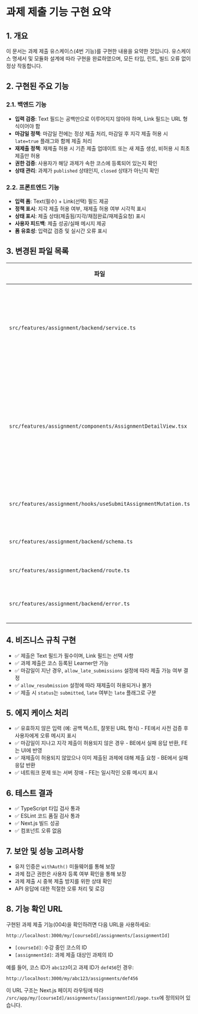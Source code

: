 # 과제 제출 기능 구현 요약

## 1. 개요

이 문서는 과제 제출 유스케이스(4번 기능)를 구현한 내용을 요약한 것입니다. 유스케이스 명세서 및 모듈화 설계에 따라 구현을 완료하였으며, 모든 타입, 린트, 빌드 오류 없이 정상 작동합니다.

## 2. 구현된 주요 기능

### 2.1. 백엔드 기능
- **입력 검증**: Text 필드는 공백만으로 이루어지지 않아야 하며, Link 필드는 URL 형식이어야 함
- **마감일 정책**: 마감일 전에는 정상 제출 처리, 마감일 후 지각 제출 허용 시 `late=true` 플래그와 함께 제출 처리
- **재제출 정책**: 재제출 허용 시 기존 제출 업데이트 또는 새 제출 생성, 비허용 시 최초 제출만 허용
- **권한 검증**: 사용자가 해당 과제가 속한 코스에 등록되어 있는지 확인
- **상태 관리**: 과제가 `published` 상태인지, `closed` 상태가 아닌지 확인

### 2.2. 프론트엔드 기능
- **입력 폼**: Text(필수) + Link(선택) 필드 제공
- **정책 표시**: 지각 제출 허용 여부, 재제출 허용 여부 시각적 표시
- **상태 표시**: 제출 상태(제출됨/지각/채점완료/재제출요청) 표시
- **사용자 피드백**: 제출 성공/실패 메시지 제공
- **폼 유효성**: 입력값 검증 및 실시간 오류 표시

## 3. 변경된 파일 목록

| 파일 | 변경 내용 |
|------|-----------|
| `src/features/assignment/backend/service.ts` | 마감일 정책에 따라 `is_late` 플래그 설정 로직 추가, 제출 상태 설정 명확화 |
| `src/features/assignment/components/AssignmentDetailView.tsx` | URL 유효성 검사, 입력 필드 검증, 사용자 오류 메시지 표시, 제출 성공/실패 피드백 추가 |
| `src/features/assignment/hooks/useSubmitAssignmentMutation.ts` | API 에러 메시지 추출 기능 추가 |
| `src/features/assignment/backend/schema.ts` | 기존 스키마 변경 없음 |
| `src/features/assignment/backend/route.ts` | 기존 라우트 변경 없음 |
| `src/features/assignment/backend/error.ts` | 기존 에러 정의 변경 없음 |

## 4. 비즈니스 규칙 구현

- ✅ 제출은 Text 필드가 필수이며, Link 필드는 선택 사항
- ✅ 과제 제출은 코스 등록된 Learner만 가능
- ✅ 마감일이 지난 경우, `allow_late_submissions` 설정에 따라 제출 가능 여부 결정
- ✅ `allow_resubmission` 설정에 따라 재제출이 허용되거나 불가
- ✅ 제출 시 `status`는 `submitted`, `late` 여부는 `late` 플래그로 구분

## 5. 에지 케이스 처리

- ✅ 유효하지 않은 입력 (예: 공백 텍스트, 잘못된 URL 형식) - FE에서 사전 검증 후 사용자에게 오류 메시지 표시
- ✅ 마감일이 지나고 지각 제출이 허용되지 않은 경우 - BE에서 실패 응답 반환, FE는 UI에 반영
- ✅ 재제출이 허용되지 않았으나 이미 제출된 과제에 대해 제출 요청 - BE에서 실패 응답 반환
- ✅ 네트워크 문제 또는 서버 장애 - FE는 일시적인 오류 메시지 표시

## 6. 테스트 결과

- ✅ TypeScript 타입 검사 통과
- ✅ ESLint 코드 품질 검사 통과
- ✅ Next.js 빌드 성공
- ✅ 컴포넌트 오류 없음

## 7. 보안 및 성능 고려사항

- 유저 인증은 `withAuth()` 미들웨어를 통해 보장
- 과제 접근 권한은 사용자 등록 여부 확인을 통해 보장
- 과제 제출 시 중복 제출 방지를 위한 상태 확인
- API 응답에 대한 적절한 오류 처리 및 로깅

## 8. 기능 확인 URL

구현된 과제 제출 기능(004)을 확인하려면 다음 URL을 사용하세요:

```
http://localhost:3000/my/[courseId]/assignments/[assignmentId]
```

- `[courseId]`: 수강 중인 코스의 ID
- `[assignmentId]`: 과제 제출 대상인 과제의 ID

예를 들어, 코스 ID가 `abc123`이고 과제 ID가 `def456`인 경우:
```
http://localhost:3000/my/abc123/assignments/def456
```

이 URL 구조는 Next.js 페이지 라우팅에 따라 `/src/app/my/[courseId]/assignments/[assignmentId]/page.tsx`에 정의되어 있습니다.